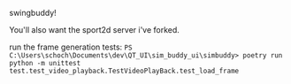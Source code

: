 swingbuddy!

You'll also want the sport2d server i've forked.



run the frame generation tests: `PS C:\Users\schoch\Documents\dev\QT_UI\sim_buddy_ui\simbuddy> poetry run python -m unittest test.test_video_playback.TestVideoPlayBack.test_load_frame`

